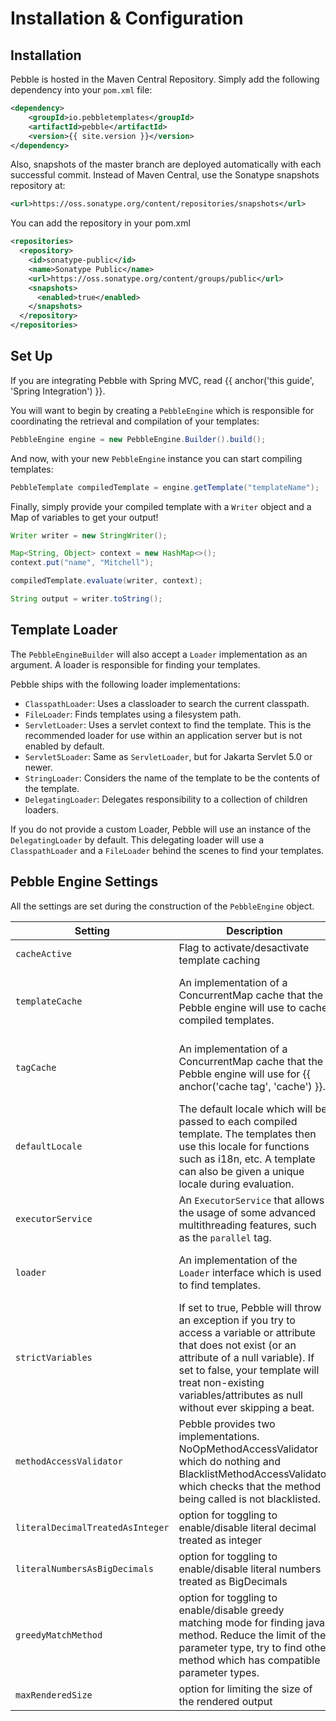 ---
---

# Installation & Configuration
## Installation
Pebble is hosted in the Maven Central Repository. Simply add the following dependency into your `pom.xml` file:
```xml
<dependency>
	<groupId>io.pebbletemplates</groupId>
	<artifactId>pebble</artifactId>
	<version>{{ site.version }}</version>
</dependency>
```

Also, snapshots of the master branch are deployed automatically with each successful commit. Instead of Maven Central, use the Sonatype snapshots repository at:
```xml
<url>https://oss.sonatype.org/content/repositories/snapshots</url>
```
You can add the repository in your pom.xml

```xml
<repositories>
  <repository>
    <id>sonatype-public</id>
    <name>Sonatype Public</name>
    <url>https://oss.sonatype.org/content/groups/public</url>
    <snapshots>
      <enabled>true</enabled>
    </snapshots>
  </repository>
</repositories>
```

## Set Up
If you are integrating Pebble with Spring MVC, read {{ anchor('this guide', 'Spring Integration') }}.

You will want to begin by creating a `PebbleEngine` which is responsible for coordinating the retrieval and
compilation of your templates:
```java
PebbleEngine engine = new PebbleEngine.Builder().build();
```
And now, with your new `PebbleEngine` instance you can start compiling templates:
```java
PebbleTemplate compiledTemplate = engine.getTemplate("templateName");
```
Finally, simply provide your compiled template with a `Writer` object and a Map of variables to get your output!
```java
Writer writer = new StringWriter();

Map<String, Object> context = new HashMap<>();
context.put("name", "Mitchell");

compiledTemplate.evaluate(writer, context);

String output = writer.toString();
```

## Template Loader
The `PebbleEngineBuilder` will also accept a `Loader` implementation as an argument. A loader is responsible for
finding your templates.

Pebble ships with the following loader implementations:

- `ClasspathLoader`: Uses a classloader to search the current classpath.
- `FileLoader`:  Finds templates using a filesystem path.
- `ServletLoader`:  Uses a servlet context to find the template. This is the recommended loader for use within an
application server but is not enabled by default.
- `Servlet5Loader`:  Same as `ServletLoader`, but for Jakarta Servlet 5.0 or newer.
- `StringLoader`: Considers the name of the template to be the contents of the template.
- `DelegatingLoader`: Delegates responsibility to a collection of children loaders.

If you do not provide a custom Loader, Pebble will use an instance of the `DelegatingLoader` by default.
This delegating loader will use a `ClasspathLoader` and a `FileLoader` behind the scenes to find your templates.

## Pebble Engine Settings

All the settings are set during the construction of the `PebbleEngine` object.

| Setting  | Description | Default |
| --- | --- | --- |
| `cacheActive` | Flag to activate/desactivate template caching | true |
| `templateCache` | An implementation of a ConcurrentMap cache that the Pebble engine will use to cache compiled templates. | Default implementation is `ConcurrentMapTemplateCache` and another implementation based on Caffeine is available (`CaffeineTemplateCache`) |
| `tagCache` | An implementation of a ConcurrentMap cache that the Pebble engine will use for {{ anchor('cache tag', 'cache') }}. | Default implementation is `ConcurrentMapTagCache` and another implementation based on Caffeine is available (`CaffeineTagCache`) |
| `defaultLocale` | The default locale which will be passed to each compiled template. The templates then use this locale for functions such as i18n, etc. A template can also be given a unique locale during evaluation.  | `Locale.getDefault()` |
| `executorService` | An `ExecutorService` that allows the usage of some advanced multithreading features, such as the `parallel` tag. | `null` |
| `loader` | An implementation of the `Loader` interface which is used to find templates. | An implementation of the `DelegatingLoader` which uses a `ClasspathLoader` and a `FileLoader` behind the scenes. |
| `strictVariables` | If set to true, Pebble will throw an exception if you try to access a variable or attribute that does not exist (or an attribute of a null variable). If set to false, your template will treat non-existing variables/attributes as null without ever skipping a beat. | `false` |
| `methodAccessValidator` | Pebble provides two implementations. NoOpMethodAccessValidator which do nothing and BlacklistMethodAccessValidator which checks that the method being called is not blacklisted. | `BlacklistMethodAccessValidator` 
| `literalDecimalTreatedAsInteger` | option for toggling to enable/disable literal decimal treated as integer | `false` |
| `literalNumbersAsBigDecimals` | option for toggling to enable/disable literal numbers treated as BigDecimals | `false` |
| `greedyMatchMethod` | option for toggling to enable/disable greedy matching mode for finding java method. Reduce the limit of the parameter type, try to find other method which has compatible parameter types. | `false` |
| `maxRenderedSize` | option for limiting the size of the rendered output | `-1 (disabled)` |

